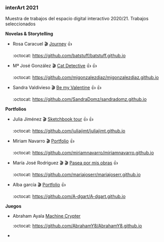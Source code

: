 ### interArt 2021

Muestra de trabajos del espacio digital interactivo 2020/21. Trabajos seleccionados





**Novelas & Storytelling**

*  Rosa Caracuel :clapper:  [Journey](https://batstuff.github.io)  :+1: 

   :octocat: https://github.com/batstuff/batstuff.github.io  

* Mª José González :clapper: [Cat Detective](https://mjgonzalezdiaz.github.io/CATDetective.html)  :+1: :+1: 

  :octocat: 	 https://github.com/mjgonzalezdiaz/mjgonzalezdiaz.github.io  

* Sandra Valdivieso :clapper: [Be my Valentine](https://sandradomz.github.io/)  :+1: :+1: 

  :octocat:  https://github.com/SandraDomz/sandradomz.github.io  




**Portfolios**

* Julia Jiménez :clapper: [Sketchbook tour](https://juliajimt.github.io) :+1: :+1: 

  :octocat:  https://github.com/juliajimt/juliajimt.github.io

* Miriam Navarro :clapper: [Portfolio](https://miriamnavarro.github.io) :+1:  

  :octocat: 	https://github.com/miriamnavarro/miriamnavarro.github.io

* María José Rodriguez :clapper: :clapper: [Pasea por mis obras](https://mariajoserr.github.io/) :+1:  

  :octocat: https://github.com/mariajoserr/mariajoserr.github.io

 
* Alba garcía :clapper: [Portfolio](https://A-dgart.github.io) :+1:  

  :octocat: 	 https://github.com/A-dgart/A-dgart.github.io



**Juegos**

* Abraham Ayala [Machine Crypter](https://abrahamy8.github.io/Practica2)  

  :octocat: 	 https://github.com/AbrahamY8/AbrahamY8.github.io 

* 
